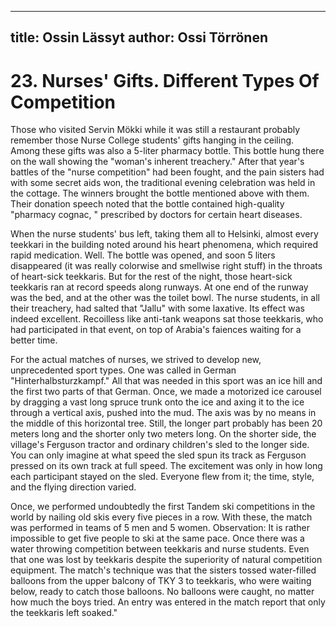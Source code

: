 
---
title: Ossin Lässyt
author: Ossi Törrönen
---

    
# 23. Nurses' Gifts. Different Types Of Competition

Those who visited Servin Mökki while it was still a restaurant probably remember those Nurse College students' gifts hanging in the ceiling. Among these gifts was also a 5-liter pharmacy bottle. This bottle hung there on the wall showing the "woman's inherent treachery." After that year's battles of the "nurse competition" had been fought, and the pain sisters had with some secret aids won, the traditional evening celebration was held in the cottage. The winners brought the bottle mentioned above with them. Their donation speech noted that the bottle contained high-quality "pharmacy cognac, " prescribed by doctors for certain heart diseases.

When the nurse students' bus left, taking them all to Helsinki, almost every teekkari in the building noted around his heart phenomena, which required rapid medication. Well. The bottle was opened, and soon 5 liters disappeared (it was really colorwise and smellwise right stuff) in the throats of heart-sick teekkaris. But for the rest of the night, those heart-sick teekkaris ran at record speeds along runways. At one end of the runway was the bed, and at the other was the toilet bowl. The nurse students, in all their treachery, had salted that "Jallu" with some laxative. Its effect was indeed excellent. Recoilless like anti-tank weapons sat those teekkaris, who had participated in that event, on top of Arabia's faiences waiting for a better time.

For the actual matches of nurses, we strived to develop new, unprecedented sport types. One was called in German "Hinterhalbsturzkampf." All that was needed in this sport was an ice hill and the first two parts of that German. Once, we made a motorized ice carousel by dragging a vast long spruce trunk onto the ice and axing it to the ice through a vertical axis, pushed into the mud. The axis was by no means in the middle of this horizontal tree. Still, the longer part probably has been 20 meters long and the shorter only two meters long. On the shorter side, the village's Ferguson tractor and ordinary children's sled to the longer side. You can only imagine at what speed the sled spun its track as Ferguson pressed on its own track at full speed. The excitement was only in how long each participant stayed on the sled. Everyone flew from it; the time, style, and the flying direction varied.

Once, we performed undoubtedly the first Tandem ski competitions in the world by nailing old skis every five pieces in a row. With these, the match was performed in teams of 5 men and 5 women. Observation: It is rather impossible to get five people to ski at the same pace. Once there was a water throwing competition between teekkaris and nurse students. Even that one was lost by teekkaris despite the superiority of natural competition equipment. The match's technique was that the sisters tossed water-filled balloons from the upper balcony of TKY 3 to teekkaris, who were waiting below, ready to catch those balloons. No balloons were caught, no matter how much the boys tried. An entry was entered in the match report that only the teekkaris left soaked."
